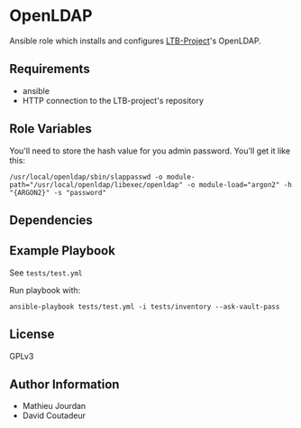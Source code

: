 OpenLDAP
========

Ansible role which installs and configures [LTB-Project](https://ltb-project.org/)'s OpenLDAP.

Requirements
------------

- ansible
- HTTP connection to the LTB-project's repository

Role Variables
--------------

You'll need to store the hash value for you admin password. You'll get it like this:

```
/usr/local/openldap/sbin/slappasswd -o module-path="/usr/local/openldap/libexec/openldap" -o module-load="argon2" -h "{ARGON2}" -s "password"
```

Dependencies
------------


Example Playbook
----------------

See `tests/test.yml`

Run playbook with:

```
ansible-playbook tests/test.yml -i tests/inventory --ask-vault-pass
```

License
-------

GPLv3

Author Information
------------------

- Mathieu Jourdan
- David Coutadeur
